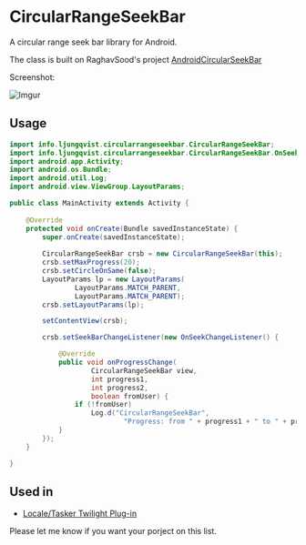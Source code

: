 CircularRangeSeekBar
====================

A circular range seek bar library for Android.

The class is built on RaghavSood's project [AndroidCircularSeekBar](https://github.com/RaghavSood/AndroidCircularSeekBar)

Screenshot:

![Imgur](http://ljungqvist.info/CircularRangeSeekBar/screen.png)

Usage
-----

```java
import info.ljungqvist.circularrangeseekbar.CircularRangeSeekBar;
import info.ljungqvist.circularrangeseekbar.CircularRangeSeekBar.OnSeekChangeListener;
import android.app.Activity;
import android.os.Bundle;
import android.util.Log;
import android.view.ViewGroup.LayoutParams;

public class MainActivity extends Activity {
	
    @Override
    protected void onCreate(Bundle savedInstanceState) {
        super.onCreate(savedInstanceState);
                
        CircularRangeSeekBar crsb = new CircularRangeSeekBar(this);
        crsb.setMaxProgress(20);
        crsb.setCircleOnSame(false);
        LayoutParams lp = new LayoutParams(
        		LayoutParams.MATCH_PARENT, 
        		LayoutParams.MATCH_PARENT);
        crsb.setLayoutParams(lp);

        setContentView(crsb);

        crsb.setSeekBarChangeListener(new OnSeekChangeListener() {

			@Override
			public void onProgressChange(
					CircularRangeSeekBar view, 
					int progress1, 
					int progress2,
					boolean fromUser) {
				if (!fromUser)
					Log.d("CircularRangeSeekBar", 
							"Progress: from " + progress1 + " to " + progress2);
			}
		});
    }

}
```

Used in
-------

 - [Locale/Tasker Twilight Plug-in](https://play.google.com/store/apps/details?id=com.terdelle.twilight)

Please let me know if you want your porject on this list.
